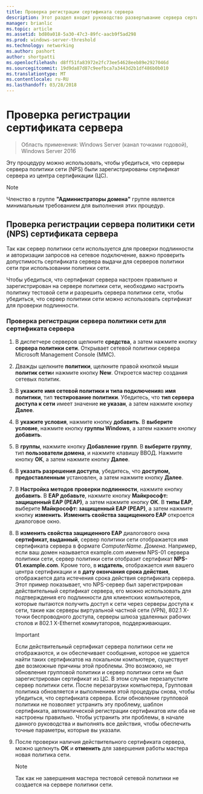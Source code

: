 ```yaml
---
title: Проверка регистрации сертификата сервера
description: Этот раздел входит руководство развертывание сервера сертификатов для развертывания беспроводных и проводных сетей 802.1 X
manager: brianlic
ms.topic: article
ms.assetid: bd80a018-5a30-47c3-89fc-aacb9f5ad298
ms.prod: windows-server-threshold
ms.technology: networking
ms.author: pashort
author: shortpatti
ms.openlocfilehash: d8ff51fa83972e2fc73ee54628eeb89e2927046d
ms.sourcegitcommit: 19d9da87d87c9eefbca7a3443d2b1df486b0b010
ms.translationtype: MT
ms.contentlocale: ru-RU
ms.lasthandoff: 03/28/2018
---
```

# <a name="verify-server-enrollment-of-a-server-certificate"></a>Проверка регистрации сертификата сервера

>Область применения: Windows Server (канал точками годовой), Windows Server 2016

Эту процедуру можно использовать, чтобы убедиться, что серверы сервера политики сети (NPS) были зарегистрированы сертификат сервера из центра сертификации (ЦС).   
  
>[!NOTE]  
>Членство в группе **"Администраторы домена"** группе является минимальным требованием для выполнения этих процедур.  
  
## <a name="verify-network-policy-server-nps-enrollment-of-a-server-certificate"></a>Проверка регистрации сервера политики сети (NPS) сертификата сервера  
  
Так как сервер политики сети используется для проверки подлинности и авторизации запросов на сетевое подключение, важно проверить допустимость сертификата сервера выдачи для серверов политики сети при использовании политики сети.  
  
Чтобы убедиться, что сертификат сервера настроен правильно и зарегистрирован на сервере политики сети, необходимо настроить политику тестовой сети и разрешить сервера политики сети, чтобы убедиться, что сервер политики сети можно использовать сертификат для проверки подлинности.  
  
### <a name="to-verify-nps-server-enrollment-of-a-server-certificate"></a>Проверка регистрации сервера политики сети для сертификата сервера  
  
1.  В диспетчере серверов щелкните **средства**, а затем нажмите кнопку **сервера политики сети**. Открывает сетевой политики сервера Microsoft Management Console (MMC).  
  
2.  Дважды щелкните **политики**, щелкните правой кнопкой мыши **политик сети**и нажмите кнопку **New**. Откроется мастер создания сетевых политик.  
  
3.  В **укажите имя сетевой политики и типа подключения**в **имя политики**, тип **тестирование политики**. Убедитесь, что **тип сервера доступа к сети** имеет значение **не указан**, а затем нажмите кнопку **Далее**.  
  
4.  В **укажите условия**, нажмите кнопку **добавить**. В **выберите условие**, нажмите кнопку **группы Windows**, а затем нажмите кнопку **добавить**.  
  
5.  В **группы**, нажмите кнопку **Добавление групп**. В **выберите группу**, тип **пользователи домена**, и нажмите клавишу ВВОД. Нажмите кнопку **ОК**, а затем нажмите кнопку **Далее**.  
  
6.  В **указать разрешения доступа**, убедитесь, что **доступом, предоставленным** установлен, а затем нажмите кнопку **Далее**.  
  
7.  В **Настройка методов проверки подлинности**, нажмите кнопку **добавить**. В **EAP добавьте**, нажмите кнопку **Майкрософт: защищенный EAP (PEAP)**, а затем нажмите кнопку **ОК**. В **типы EAP**, выберите **Майкрософт: защищенный EAP (PEAP)**, а затем нажмите кнопку **изменить**. **Изменить свойства защищенного EAP** откроется диалоговое окно.  
  
8.  В **изменить свойства защищенного EAP** диалогового окна **сертификат, выданный**, сервер политики сети отображается имя сертификата сервера в формате *ComputerName*. *Домена*. Например, если ваш домен называется example.com именем NPS-01 сервера политики сети, сервер политики сети отобразит сертификат **NPS-01.example.com**. Кроме того, в **издатель**, отображается имя вашего центра сертификации и в **дату окончания срока действия**, отображается дата истечения срока действия сертификата сервера. Этот пример показывает, что NPS-сервер был зарегистрирован действительный сертификат сервера, его можно использовать для подтверждения его подлинности для клиентских компьютеров, которые пытаются получить доступ к сети через серверы доступа к сети, такие как серверы виртуальной частной сети (VPN), 802.1 X-точки беспроводного доступа, серверы шлюза удаленных рабочих столов и 802.1 X-Ethernet коммутаторов, поддерживающих.  
  
    > [!IMPORTANT]  
    > Если действительный сертификат сервера политики сети не отображаются, и он обеспечивает сообщение, которое не удается найти таких сертификатов на локальном компьютере, существует две возможные причины этой проблемы. Это возможно, не обновления групповой политики и сервер политики сети не был зарегистрирован сертификат из ЦС. В этом случае перезапустите сервер политики сети. После перезагрузки компьютера, Групповая политика обновляется и выполнением этой процедуры снова, чтобы убедиться, что сертификата сервера. Если обновление групповой политики не позволяет устранить эту проблему, шаблон сертификата, автоматической регистрации сертификатов или оба не настроены правильно. Чтобы устранить эти проблемы, в начале данного руководства и выполнять все действия, чтобы обеспечить точные параметры, которые вы указали.  
  
9. После проверки наличия действительного сертификата сервера, можно щелкнуть **ОК** и **отменить** для завершения работы мастера новая политика сети.  
  
    > [!NOTE]  
    > Так как не завершения мастера тестовой сетевой политики не создается на сервере политики сети.  
  



